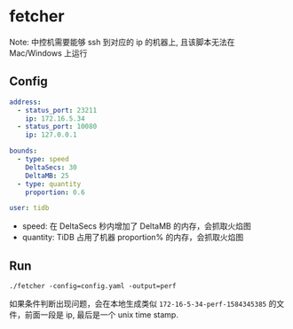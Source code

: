 # fetcher

Note: 中控机需要能够 ssh 到对应的 ip 的机器上, 且该脚本无法在 Mac/Windows 上运行

## Config

```yaml
address:
  - status_port: 23211
    ip: 172.16.5.34
  - status_port: 10080
    ip: 127.0.0.1

bounds:
  - type: speed
    DeltaSecs: 30
    DeltaMB: 25
  - type: quantity
    proportion: 0.6

user: tidb
```

* speed: 在 DeltaSecs 秒内增加了 DeltaMB 的内存，会抓取火焰图
* quantity: TiDB 占用了机器 proportion% 的内存，会抓取火焰图

## Run

```
./fetcher -config=config.yaml -output=perf
```

如果条件判断出现问题，会在本地生成类似 `172-16-5-34-perf-1584345385` 的文件，前面一段是 ip, 最后是一个 unix time stamp.
